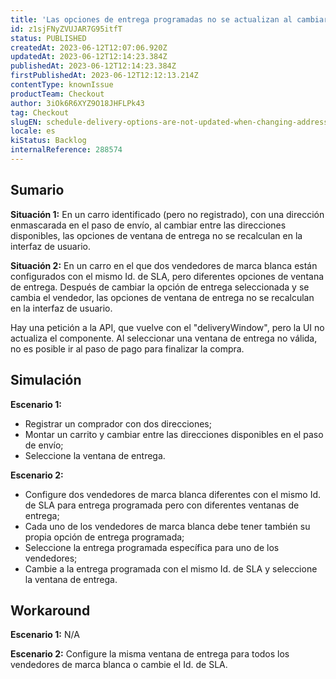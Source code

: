```yaml
---
title: 'Las opciones de entrega programadas no se actualizan al cambiar de dirección o de vendedor'
id: z1sjFNyZVUJAR7G95itfT
status: PUBLISHED
createdAt: 2023-06-12T12:07:06.920Z
updatedAt: 2023-06-12T12:14:23.384Z
publishedAt: 2023-06-12T12:14:23.384Z
firstPublishedAt: 2023-06-12T12:12:13.214Z
contentType: knownIssue
productTeam: Checkout
author: 3iOk6R6XYZ9O18JHFLPk43
tag: Checkout
slugEN: schedule-delivery-options-are-not-updated-when-changing-address-or-seller
locale: es
kiStatus: Backlog
internalReference: 288574
---
```


## Sumario

__Situación 1:__ En un carro identificado (pero no registrado), con una dirección enmascarada en el paso de envío, al cambiar entre las direcciones disponibles, las opciones de ventana de entrega no se recalculan en la interfaz de usuario. 

__Situación 2:__ En un carro en el que dos vendedores de marca blanca están configurados con el mismo Id. de SLA, pero diferentes opciones de ventana de entrega. Después de cambiar la opción de entrega seleccionada y se cambia el vendedor, las opciones de ventana de entrega no se recalculan en la interfaz de usuario.

Hay una petición a la API, que vuelve con el "deliveryWindow", pero la UI no actualiza el componente. Al seleccionar una ventana de entrega no válida, no es posible ir al paso de pago para finalizar la compra.

## Simulación

__Escenario 1:__

- Registrar un comprador con dos direcciones;
- Montar un carrito y cambiar entre las direcciones disponibles en el paso de envío;
- Seleccione la ventana de entrega.

__Escenario 2:__

- Configure dos vendedores de marca blanca diferentes con el mismo Id. de SLA para entrega programada pero con diferentes ventanas de entrega;
- Cada uno de los vendedores de marca blanca debe tener también su propia opción de entrega programada;
- Seleccione la entrega programada específica para uno de los vendedores;
- Cambie a la entrega programada con el mismo Id. de SLA y seleccione la ventana de entrega.

## Workaround

__Escenario 1:__ N/A

__Escenario 2:__ Configure la misma ventana de entrega para todos los vendedores de marca blanca o cambie el Id. de SLA.

